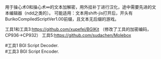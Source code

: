 用于操心术0和操心术∞的文本加解密，用外挂补丁进行汉化，途中需要先进的文本编辑器（ndd之类的）。
可能适用：文本用shift-jis打开后，开头有BurikoCompiledScriptVer1.00前缀，且文本无后缀的游戏。

工具1和工具3:https://github.com/xupefei/BGIKit
（修改了工具的加密编码，CP936->CP932）
工具5:https://github.com/sudachen/Molebox

#工具1 BGI Script Decoder.  
#工具3 BGI Script Encoder.
